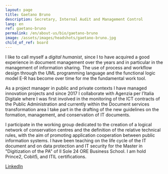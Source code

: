 ```yaml
---
layout: page
title: Gaetano Bruno
description: Secretary, Internal Audit and Management Control
lang: en
ref: gaetano-bruno
permalink: /en/about-us/bio/gaetano-bruno
image: /assets/images/headshots/gaetano-bruno.jpg
child_of_ref: board
---
```


I like to call myself a *digital humanist*, since I to have acquired a good experience in document management over the years and in particular in the management of information sharing. The use of process and workflow design through the UML programming language and the functional logic model E-R has become over time for me the fundamental work tool.

As a project manager in public and private contexts I have managed innovation projects and since 2017 I collaborate with Agenzia per l’Italia Digitale where I was first involved in the monitoring of the ICT contracts of the Public Administration and currently within the Document services transformation area I take part in the drafting of the new guidelines on the formation, management, and conservation of IT documents.

I participate in the working group dedicated to the creation of a logical network of conservation centres and the definition of the relative technical rules, with the aim of promoting application cooperation between public information systems. I have been teaching on the life cycle of the IT document and on data protection and IT security for the Master in "Digitization of the PA" of Il Sole 24 ORE Business School. I am hold Prince2, Cobit5, and ITIL certifications.

[LinkedIn](https://www.linkedin.com/in/gaetanobruno/)

